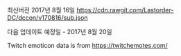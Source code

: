 최신버전 2017년 8월 16일 https://cdn.rawgit.com/Lastorder-DC/dccon/v170816/sub.json

다음 업데이트 예정일 - 2017년 8월 20일

Twitch emoticon data is from https://twitchemotes.com/
